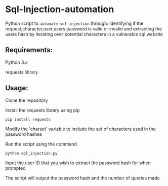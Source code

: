 # Sql-Injection-automation
Python script to `automate sql injection` through:
     identifying if the request,character,user,users password is valid or invalid
     and extracting the users hash by iterating over potential characters in a vulnerable sql website

## Requirements:
Python 3.x

requests library

## Usage:

Clone the repository

Install the requests library using pip
 
 ``pip install requests
 ``
 
Modify the 'charset' variable to include the set of characters used in the password hashes

Run the script using the command 

``python sql_injection.py
``

Input the user ID that you wish to extract the password hash for when prompted

The script will output the password hash and the number of queries made
